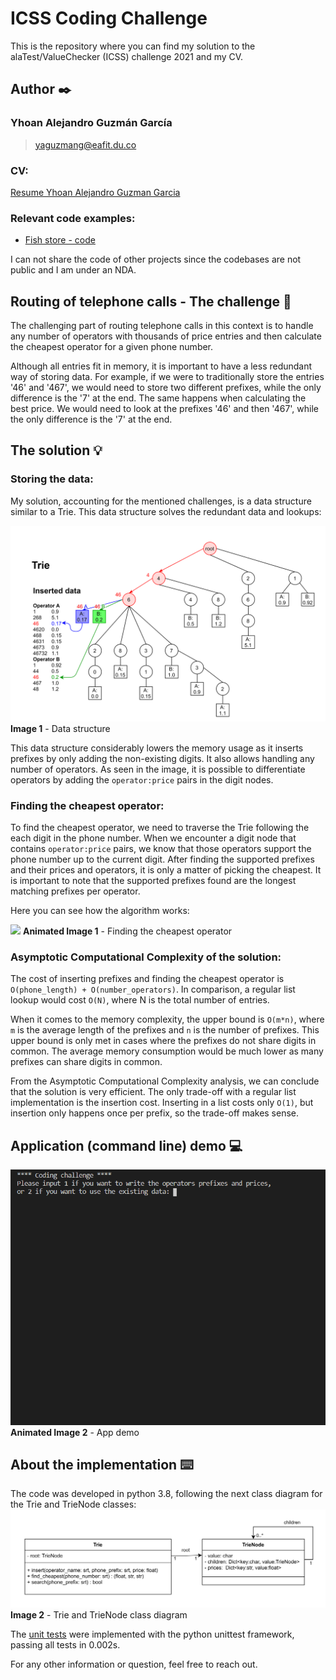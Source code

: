 # ICSS Coding Challenge
This is the repository where you can find my solution to the alaTest/ValueChecker (ICSS) challenge 2021 and my CV.

## Author :black_nib:
### Yhoan Alejandro Guzmán García
> yaguzmang@eafit.du.co
### CV:
[Resume Yhoan Alejandro Guzman Garcia](CV/Resume_Yhoan_Alejandro_Guzman_Garcia.pdf)
### Relevant code examples:
- [Fish store - code](https://github.com/jsperezsalazar2001/AquaLife)

I can not share the code of other projects since the codebases are not public and I am under an NDA.

## Routing of telephone calls - The challenge :memo:
The challenging part of routing telephone calls in this context is to handle any number of operators with thousands of price entries and then calculate the cheapest operator for a given phone number. 

Although all entries fit in memory, it is important to have a less redundant way of storing data. For example, if we were to traditionally store the entries '46' and '467', we would need to store two different prefixes, while the only difference is the '7' at the end. The same happens when calculating the best price. We would need to look at the prefixes '46' and then '467', while the only difference is the '7' at the end.

## The solution :bulb:
### Storing the data:
My solution, accounting for the mentioned challenges, is a data structure similar to a Trie. This data structure solves the redundant data and lookups:

![](Images/data_structure.png)
**Image 1** - Data structure

This data structure considerably lowers the memory usage as it inserts prefixes by only adding the non-existing digits. It also allows handling any number of operators. As seen in the image, it is possible to differentiate operators by adding the `operator:price` pairs in the digit nodes.
### Finding the cheapest operator:
To find the cheapest operator, we need to traverse the Trie following the each digit in the phone number. When we encounter a digit node that contains `operator:price` pairs, we know that those operators support the phone number up to the current digit. After finding the supported prefixes and their prices and operators, it is only a matter of picking the cheapest. It is important to note that the supported prefixes found are the longest matching prefixes per operator.

Here you can see how the algorithm works:

![](Images/find_cheapest.gif)
**Animated Image 1** - Finding the cheapest operator
### Asymptotic Computational Complexity of the solution:
The cost of inserting prefixes and finding the cheapest operator is `O(phone_length) + O(number_operators)`. In comparison, a regular list lookup would cost `O(N)`, where N is the total number of entries.

When it comes to the memory complexity, the upper bound is `O(m*n)`, where `m` is the average length of the prefixes and `n` is the number of prefixes. This upper bound is only met in cases where the prefixes do not share digits in common. The average memory consumption would be much lower as many prefixes can share digits in common.

From the Asymptotic Computational Complexity analysis, we can conclude that the solution is very efficient. The only trade-off with a regular list implementation is the insertion cost. Inserting in a list costs only `O(1)`, but insertion only happens once per prefix, so the trade-off makes sense. 

## Application (command line) demo :computer:
![](Images/demo.gif)
**Animated Image 2** - App demo
## About the implementation :keyboard:

The code was developed in python 3.8, following the next class diagram for the Trie and TrieNode classes:
![](Images/trie_class_diagram.png)
**Image 2** - Trie and TrieNode class diagram

The [unit tests](Coding%20challenge/tests/test_trie.py) were implemented with the python unittest framework, passing all tests in 0.002s.

For any other information or question, feel free to reach out.